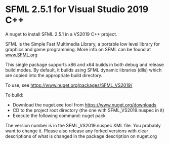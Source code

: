 
# SFML 2.5.1 for Visual Studio 2019 C++

A nuget to install SFML 2.5.1 in a VS2019 C++ project.

SFML is the Simple Fast Multimedia Library, a portable low level library for graphics and game programming. More info on SFML can be found at www.SFML.org

This single package supports x86 and x64 builds in both debug and release build modes. By default, it builds using SFML dynamic libraries (dlls) which are copied into the appropriate build directory.

To use, see https://www.nuget.org/packages/SFML_VS2019/

To build:  
- Download the nuget.exe tool from https://www.nuget.org/downloads
- CD to the project root directory (the one with SFML_VS2019.nuspec in it)
- Execute the following command:  nuget pack

The version number is in the SFML_VS2019.nuspec XML file. You probably want to change it.
Please also release any forked versions with clear descriptions of what is changed in the package description on nuget.org
